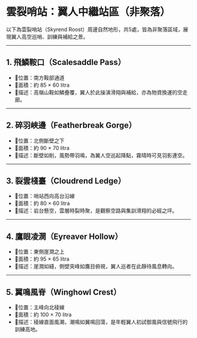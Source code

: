 # 雲裂哨站：翼人中繼站區（非聚落）

以下為雲裂哨站（Skyrend Roost）周邊自然地形，共5處，皆為非聚落區域，展現翼人高空巡哨、訓練與補給之景。

---

## 1. 飛鱗鞍口（Scalesaddle Pass）
- 📍位置：南方鞍部通道  
- 🧭面積：約 85 × 60 litra  
- 💠描述：高嶺山鞍如鱗疊覆，翼人於此操演滑翔與補給，亦為物資換運的空走廊。

---

## 2. 碎羽峽邊（Featherbreak Gorge）
- 📍位置：北側斷壁之下  
- 🧭面積：約 90 × 70 litra  
- 💠描述：斷壁如削，風勢帶羽鳴，為翼人空巡起降點，霧晴時可見羽影連空。

---

## 3. 裂雲棧臺（Cloudrend Ledge）
- 📍位置：哨站西向高台沿線  
- 🧭面積：約 80 × 60 litra  
- 💠描述：岩台懸空，雲層時裂時聚，是觀察空路與集訓滑翔的必經之坪。

---

## 4. 鷹眼凌澗（Eyreaver Hollow）
- 📍位置：東側崖澗之上  
- 🧭面積：約 95 × 65 litra  
- 💠描述：崖澗如縫，側壁突峰如鷹目俯視，翼人巡者在此靜待風息轉向。

---

## 5. 翼鳴風脊（Winghowl Crest）
- 📍位置：主峰向北稜線  
- 🧭面積：約 100 × 70 litra  
- 💠描述：稜線直面風潮，潮鳴如翼鳴回蕩，是年輕翼人初試御風與信號飛行的訓練高地。
